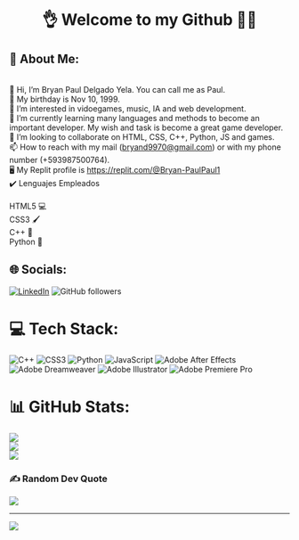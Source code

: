 <!---
bryandelgado99/bryandelgado99 is a ✨ special ✨ repository because its `README.md` (this file) appears on your GitHub profile.
You can click the Preview link to take a look at your changes.
--->


<h1 align="center">
👌 Welcome to my Github 👩‍💻
</h1>


## 💫 About Me:
<br>👋 Hi, I’m Bryan Paul Delgado Yela. You can call me as Paul.<br>🧁 My birthday is Nov 10, 1999.<br>👀 I’m interested in vidoegames, music, IA and web development.<br>🌱 I’m currently learning many languages and methods to become an important developer. My wish and task is become a great game developer.<br>💞️ I’m looking to collaborate on HTML, CSS, C++, Python, JS and games.<br>📫 How to reach with my mail (bryand9970@gmail.com) or with my phone number (+593987500764).<br>🖥️ My Replit profile is https://replit.com/@Bryan-PaulPaul1<br>✔️ Lenguajes Empleados<br><br>HTML5 💻<br>CSS3 🖌️<br>C++ 🔡<br>Python 🐍


## 🌐 Socials:
[![LinkedIn](https://img.shields.io/badge/LinkedIn-%230077B5.svg?logo=linkedin&logoColor=white)](https://www.linkedin.com/in/bryan-paul-delgado-24795520b/)
![GitHub followers](https://img.shields.io/github/followers/bryandelgado99?style=social)

# 💻 Tech Stack:
![C++](https://img.shields.io/badge/c++-%2300599C.svg?style=flat&logo=c%2B%2B&logoColor=white) ![CSS3](https://img.shields.io/badge/css3-%231572B6.svg?style=flat&logo=css3&logoColor=white) ![Python](https://img.shields.io/badge/python-3670A0?style=flat&logo=python&logoColor=ffdd54) ![JavaScript](https://img.shields.io/badge/javascript-%23323330.svg?style=flat&logo=javascript&logoColor=%23F7DF1E) ![Adobe After Effects](https://img.shields.io/badge/Adobe%20After%20Effects-9999FF.svg?style=flat&logo=Adobe%20After%20Effects&logoColor=white) ![Adobe Dreamweaver](https://img.shields.io/badge/Adobe%20Dreamweaver-FF61F6.svg?style=flat&logo=Adobe%20Dreamweaver&logoColor=white) ![Adobe Illustrator](https://img.shields.io/badge/adobeillustrator-%23FF9A00.svg?style=flat&logo=adobeillustrator&logoColor=white) ![Adobe Premiere Pro](https://img.shields.io/badge/Adobe%20Premiere%20Pro-9999FF.svg?style=flat&logo=Adobe%20Premiere%20Pro&logoColor=white) 
# 📊 GitHub Stats:
![](https://github-readme-stats.vercel.app/api?username=bryandelgado99&theme=vue-dark&hide_border=false&include_all_commits=true&count_private=false)<br/>
![](https://github-readme-streak-stats.herokuapp.com/?user=bryandelgado99&theme=vue-dark&hide_border=false)<br/>
![](https://github-readme-stats.vercel.app/api/top-langs/?username=bryandelgado99&theme=vue-dark&hide_border=false&include_all_commits=true&count_private=false&layout=compact)

### ✍️ Random Dev Quote
![](https://quotes-github-readme.vercel.app/api?type=horizontal&theme=radical)

---
[![](https://visitcount.itsvg.in/api?id=bryandelgado99&icon=1&color=8)](https://visitcount.itsvg.in)

<!-- Proudly created with GPRM ( https://gprm.itsvg.in ) -->
